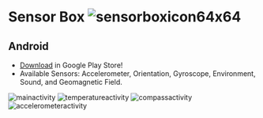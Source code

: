 # Sensor Box ![sensorboxicon64x64](https://user-images.githubusercontent.com/26044298/51036520-5acc2600-157b-11e9-9b61-47e3f62afa2a.png)


## Android
- [Download](https://play.google.com/store/apps/details?id=com.inversepalindrome.studybits) in Google Play Store!
- Available Sensors: Accelerometer, Orientation, Gyroscope, Environment, Sound, and Geomagnetic Field.

![mainactivity](https://user-images.githubusercontent.com/26044298/51346619-14d7fc00-1a6c-11e9-9391-4ffe7abbca8f.png)
![temperatureactivity](https://user-images.githubusercontent.com/26044298/51346326-5c11bd00-1a6b-11e9-89d3-4b508ae5f21e.png)
![compassactivity](https://user-images.githubusercontent.com/26044298/51346415-9bd8a480-1a6b-11e9-9318-ada654fe4b50.png)
![accelerometeractivity](https://user-images.githubusercontent.com/26044298/51346540-e6f2b780-1a6b-11e9-9d2e-9ed0e027ec63.png)

